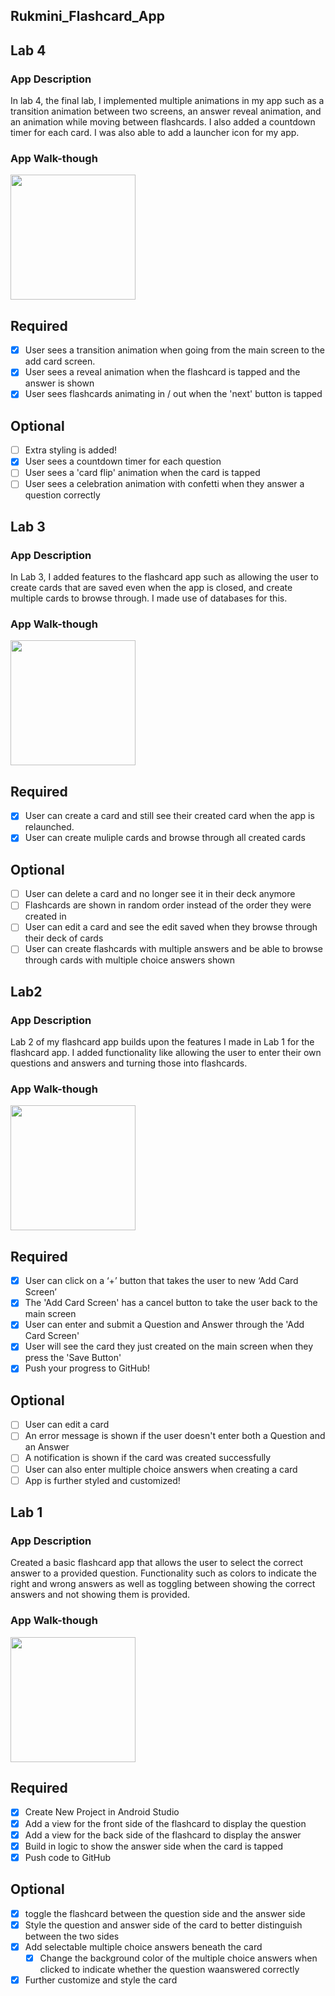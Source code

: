 ## Rukmini_Flashcard_App

## Lab 4

### App Description
In lab 4, the final lab, I implemented multiple animations in my app such as a transition animation between two screens, an answer reveal animation, and an animation while moving between flashcards. I also added a countdown timer for each card. I was also able to add a launcher icon for my app.

### App Walk-though

<img src="http://g.recordit.co/Y3YK8TFREG.gif" width=200><br>
 

## Required
- [x] User sees a transition animation when going from the main screen to the add card screen.
- [x] User sees a reveal animation when the flashcard is tapped and the answer is shown
- [x] User sees flashcards animating in / out when the 'next' button is tapped

## Optional
- [ ] Extra styling is added!
- [x] User sees a countdown timer for each question
- [ ] User sees a 'card flip' animation when the card is tapped
- [ ] User sees a celebration animation with confetti when they answer a question correctly

## Lab 3

### App Description
In Lab 3, I added features to the flashcard app such as allowing the user to create cards that are saved even when the app is closed, and create multiple cards to browse through. I made use of databases for this.

### App Walk-though

<img src="http://g.recordit.co/3nd0hEoDXv.gif" width=200><br>
 

## Required
- [x] User can create a card and still see their created card when the app is relaunched.
- [x] User can create muliple cards and browse through all created cards

## Optional
- [ ] User can delete a card and no longer see it in their deck anymore
- [ ] Flashcards are shown in random order instead of the order they were created in
- [ ] User can edit a card and see the edit saved when they browse through their deck of cards
- [ ] User can create flashcards with multiple answers and be able to browse through cards with multiple choice answers shown

## Lab2

### App Description
Lab 2 of my flashcard app builds upon the features I made in Lab 1 for the flashcard app. I added functionality like allowing the user to enter their own questions and answers and turning those into flashcards.

### App Walk-though
 
<img src="http://g.recordit.co/Fj5THMrd6K.gif" width=200><br>


## Required
- [x] User can click on a ‘+’ button that takes the user to new ‘Add Card Screen’
- [x] The 'Add Card Screen' has a cancel button to take the user back to the main screen
- [x] User can enter and submit a Question and Answer through the 'Add Card Screen'
- [x] User will see the card they just created on the main screen when they press the 'Save Button'
- [x] Push your progress to GitHub!

## Optional
- [ ] User can edit a card
- [ ] An error message is shown if the user doesn't enter both a Question and an Answer
- [ ] A notification is shown if the card was created successfully
- [ ] User can also enter multiple choice answers when creating a card
- [ ] App is further styled and customized!

## Lab 1

### App Description
Created a basic flashcard app that allows the user to select the correct answer to a provided question. Functionality such as colors to indicate the right and wrong answers as well as toggling between showing the correct answers and not showing them is provided.

### App Walk-though

<img src="http://g.recordit.co/qFDXPXjZEF.gif" width=200><br>
 

## Required
- [x] Create New Project in Android Studio
- [x] Add a view for the front side of the flashcard to display the question
- [x] Add a view for the back side of the flashcard to display the answer
- [x] Build in logic to show the answer side when the card is tapped
- [x] Push code to GitHub
## Optional
- [x] toggle the flashcard between the question side and the answer side
- [x] Style the question and answer side of the card to better distinguish between the two sides
- [x] Add selectable multiple choice answers beneath the card
   - [x] Change the background color of the multiple choice answers when clicked to indicate whether the question waanswered correctly
- [x] Further customize and style the card
